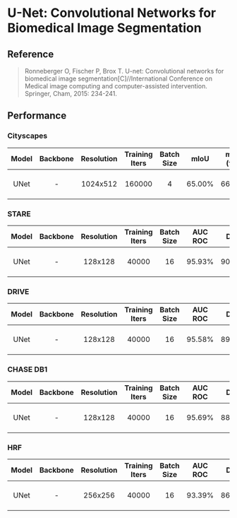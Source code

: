 # U-Net: Convolutional Networks for Biomedical Image Segmentation

## Reference
> Ronneberger O, Fischer P, Brox T. U-net: Convolutional networks for biomedical image segmentation[C]//International Conference on Medical image computing and computer-assisted intervention. Springer, Cham, 2015: 234-241.

## Performance

### Cityscapes

| Model | Backbone | Resolution | Training Iters | Batch Size | mIoU | mIoU (flip) | mIoU (ms+flip) | Links |
|:-:|:-:|:-:|:-:|:-:|:-:|:-:|:-:|:-:|
|UNet|-|1024x512|160000|4|65.00%|66.02%|67.29%|[model](https://bj.bcebos.com/paddleseg/dygraph/cityscapes/unet_cityscapes_1024x512_160k/model.pdparams) \| [log](https://bj.bcebos.com/paddleseg/dygraph/cityscapes/unet_cityscapes_1024x512_160k/train.log) \| [vdl](https://paddlepaddle.org.cn/paddle/visualdl/service/app?id=67b3338de34ad09f0cb5e7c6856305cc)|

### STARE
| Model | Backbone | Resolution | Training Iters | Batch Size | AUC ROC | DICE | mIoU | Links |
|:-:|:-:|:-:|:-:|:-:|:-:|:-:|:-:|:-:|
|UNet|-|128x128|40000|16|95.93%|90.43%|83.54%|[model](https://bj.bcebos.com/paddleseg/dygraph/stare/unet_stare_128x128_40k/model.pdparams) \| [log](https://bj.bcebos.com/paddleseg/dygraph/stare/unet_stare_128x128_40k/train.log) \| [vdl](https://www.paddlepaddle.org.cn/paddle/visualdl/service/app/scalar?id=a478e562e7a4336dc3d5389809f2db6d)|

### DRIVE
| Model | Backbone | Resolution | Training Iters | Batch Size | AUC ROC | DICE | mIoU | Links |
|:-:|:-:|:-:|:-:|:-:|:-:|:-:|:-:|:-:|
|UNet|-|128x128|40000|16|95.58%|89.50%|82.12%|[model](https://bj.bcebos.com/paddleseg/dygraph/drive/unet_drive_128x128_40k/model.pdparams) \| [log](https://bj.bcebos.com/paddleseg/dygraph/drive/unet_drive_128x128_40k/train.log) \| [vdl](https://www.paddlepaddle.org.cn/paddle/visualdl/service/app/index?id=1c87bb2e703d7a61da0f2e7e0fc553e1)|

### CHASE DB1
| Model | Backbone | Resolution | Training Iters | Batch Size | AUC ROC | DICE | mIoU | Links |
|:-:|:-:|:-:|:-:|:-:|:-:|:-:|:-:|:-:|
|UNet|-|128x128|40000|16|95.69%|88.54%|80.87%|[model](https://bj.bcebos.com/paddleseg/dygraph/chasedb1/unet_chasedb1_128x128_40k/model.pdparams) \| [log](https://bj.bcebos.com/paddleseg/dygraph/chasedb1/unet_chasedb1_128x128_40k/train.log) \| [vdl](https://www.paddlepaddle.org.cn/paddle/visualdl/service/app/scalar?id=44a5c6f1792baafc23de9287baca6fa0)|

### HRF

| Model | Backbone | Resolution | Training Iters | Batch Size | AUC ROC | DICE | mIoU | Links |
|:-:|:-:|:-:|:-:|:-:|:-:|:-:|:-:|:-:|
|UNet|-|256x256|40000|16|93.39%|86.83%|78.45%|[model](https://bj.bcebos.com/paddleseg/dygraph/hrf/unet_hrf_256x256_40k/model.pdparams) \| [log](https://bj.bcebos.com/paddleseg/dygraph/hrf/unet_hrf_256x256_40k/train.log) \| [vdl](https://www.paddlepaddle.org.cn/paddle/visualdl/service/app/index?id=00dc2a5b286f77f2776e902ea066d5ff)|
